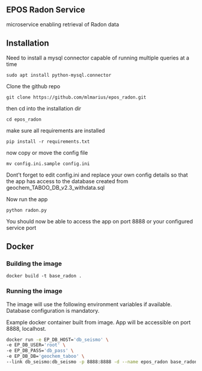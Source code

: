 ## EPOS Radon Service

microservice enabling retrieval of Radon data

## Installation

Need to install a mysql connector capable of running multiple queries at a time

```
sudo apt install python-mysql.connector
```

Clone the github repo
```
git clone https://github.com/mlmarius/epos_radon.git
```

then cd into the installation dir
```
cd epos_radon
```

make sure all requirements are installed
```
pip install -r requirements.txt
```

now copy or move the config file
```
mv config.ini.sample config.ini
```

Dont't forget to edit config.ini and replace your own config details 
so that the app has access to the database created from geochem_TABOO_DB_v2.3_withdata.sql

Now run the app
```
python radon.py
```

You should now be able to access the app on port 8888 or your configured service port

## Docker

### Building the image
```
docker build -t base_radon .
```

### Running the image

The image will use the following environment variables if available. Database configuration is mandatory.

Example docker container built from image. App will be accessible on port 8888, localhost.

```bash
docker run -e EP_DB_HOST='db_seismo' \
-e EP_DB_USER='root' \
-e EP_DB_PASS='db_pass' \
-e EP_DB_DB='geochem_taboo' \
--link db_seismo:db_seismo -p 8888:8888 -d --name epos_radon base_radon
```

